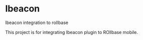 Ibeacon
=======

Ibeacon integration to rollbase

This project is for integrating Ibeacon plugin to ROllbase mobile.

